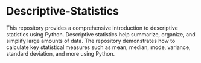 # Descriptive-Statistics
This repository provides a comprehensive introduction to descriptive statistics using Python. Descriptive statistics help summarize, organize, and simplify large amounts of data. The repository demonstrates how to calculate key statistical measures such as mean, median, mode, variance, standard deviation, and more using Python.
